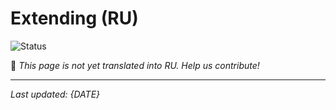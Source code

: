 # Extending (RU)

![Status](https://img.shields.io/badge/status-coming--soon-orange)

🚧 *This page is not yet translated into RU. Help us contribute!*

---

*Last updated: {DATE}*
